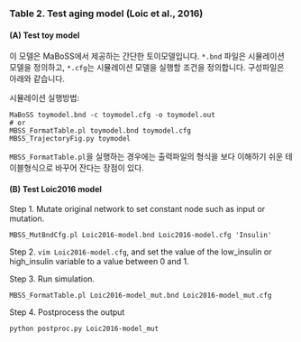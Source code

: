 ### Table 2. Test aging model (Loic et al., 2016)
#### (**A**) Test toy model 
이 모델은 MaBoSS에서 제공하는 간단한 토이모델입니다. `*.bnd` 파일은 시뮬레이션 모델을 정의하고, `*.cfg`는 시뮬레이션 모델을 실행할 조건을 정의합니다. 구성파일은 아래와 같습니다.

시뮬레이션 실행방법: 
```
MaBoSS toymodel.bnd -c toymodel.cfg -o toymodel.out
# or 
MBSS_FormatTable.pl toymodel.bnd toymodel.cfg
MBSS_TrajectoryFig.py toymodel
```

`MBSS_FormatTable.pl`을 실행하는 경우에는 출력파일의 형식을 보다 이해하기 쉬운 테이블형식으로 바꾸어 잔다는 장점이 있다. 

#### (**B**) Test Loic2016 model 

Step 1. Mutate original network to set constant node such as input or mutation.
```
MBSS_MutBndCfg.pl Loic2016-model.bnd Loic2016-model.cfg 'Insulin'
```
Step 2. `vim Loic2016-model.cfg`, and set the value of the low_insulin or high_insulin variable to a value between 0 and 1.

Step 3. Run simulation.
```
MBSS_FormatTable.pl Loic2016-model_mut.bnd Loic2016-model_mut.cfg
```

Step 4. Postprocess the output 
```
python postproc.py Loic2016-model_mut
```

